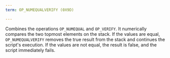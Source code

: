 ```yaml
---
term: OP_NUMEQUALVERIFY (0X9D)

---
```

Combines the operations `OP_NUMEQUAL` and `OP_VERIFY`. It numerically compares the two topmost elements on the stack. If the values are equal, `OP_NUMEQUALVERIFY` removes the true result from the stack and continues the script's execution. If the values are not equal, the result is false, and the script immediately fails.